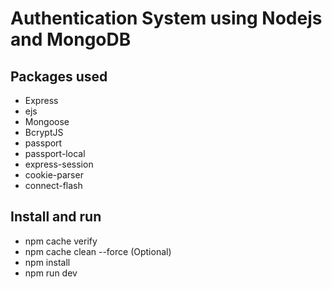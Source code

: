 # Authentication System using Nodejs and MongoDB

## Packages used
- Express
- ejs
- Mongoose
- BcryptJS
- passport
- passport-local
- express-session
- cookie-parser
- connect-flash

## Install and run 
- npm cache verify
- npm cache clean --force (Optional)
- npm install
- npm run dev
